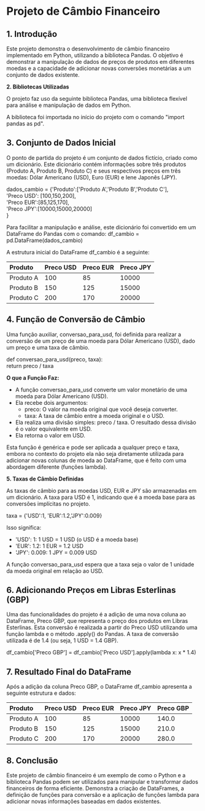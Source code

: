 # **Projeto de Câmbio Financeiro**

## **1\. Introdução**

Este projeto demonstra o desenvolvimento de câmbio financeiro implementado em Python, utilizando a biblioteca Pandas. O objetivo é demonstrar a manipulação de dados de preços de produtos em diferentes moedas e a capacidade de adicionar novas conversões monetárias a um conjunto de dados existente.

**2\. Bibliotecas Utilizadas**

O projeto faz uso da seguinte biblioteca Pandas, uma biblioteca flexível para análise e manipulação de dados em Python.

A biblioteca foi importada no início do projeto com o comando "import pandas as pd".

## **3\. Conjunto de Dados Inicial**

O ponto de partida do projeto é um conjunto de dados fictício, criado como um dicionário. Este dicionário contém informações sobre três produtos (Produto A, Produto B, Produto C) e seus respectivos preços em três moedas: Dólar Americano (USD), Euro (EUR) e Iene Japonês (JPY).

dados\_cambio \= {'Produto':\['Produto A','Produto B','Produto C'\],  
                'Preco USD': \[100,150,200\],  
                'Preco EUR':\[85,125,170\],  
                'Preco JPY':\[10000,15000,20000\]  
               }

Para facilitar a manipulação e análise, este dicionário foi convertido em um DataFrame do Pandas com o comando: df\_cambio \= pd.DataFrame(dados\_cambio)

A estrutura inicial do DataFrame df\_cambio é a seguinte:

| Produto | Preco USD | Preco EUR | Preco JPY |
| :---- | :---- | :---- | :---- |
| Produto A | 100 | 85 | 10000 |
| Produto B | 150 | 125 | 15000 |
| Produto C | 200 | 170 | 20000 |

## **4\. Função de Conversão de Câmbio**

Uma função auxiliar, conversao\_para\_usd, foi definida para realizar a conversão de um preço de uma moeda para Dólar Americano (USD), dado um preço e uma taxa de câmbio.

def conversao\_para\_usd(preco, taxa):  
    return preco / taxa

**O que a Função Faz:**

* A função conversao\_para\_usd converte um valor monetário de uma moeda para Dólar Americano (USD).  
* Ela recebe dois argumentos:  
  * preco: O valor na moeda original que você deseja converter.  
  * taxa: A taxa de câmbio entre a moeda original e o USD.  
* Ela realiza uma divisão simples: preco / taxa. O resultado dessa divisão é o valor equivalente em USD.  
* Ela retorna o valor em USD.

Esta função é genérica e pode ser aplicada a qualquer preço e taxa, embora no contexto do projeto ela não seja diretamente utilizada para adicionar novas colunas de moeda ao DataFrame, que é feito com uma abordagem diferente (funções lambda).

**5\. Taxas de Câmbio Definidas**

As taxas de câmbio para as moedas USD, EUR e JPY são armazenadas em um dicionário. A taxa para USD é 1, indicando que é a moeda base para as conversões implícitas no projeto.

taxa \= {'USD':1, 'EUR':1.2,'JPY':0.009}

Isso significa:

* 'USD': 1: 1 USD \= 1 USD (o USD é a moeda base)  
* 'EUR': 1.2: 1 EUR \= 1.2 USD  
* 'JPY': 0.009: 1 JPY \= 0.009 USD

A função conversao\_para\_usd espera que a taxa seja o valor de 1 unidade da moeda original em relação ao USD.

## **6\. Adicionando Preços em Libras Esterlinas (GBP)**

Uma das funcionalidades do projeto é a adição de uma nova coluna ao DataFrame, Preco GBP, que representa o preço dos produtos em Libras Esterlinas. Esta conversão é realizada a partir do Preco USD utilizando uma função lambda e o método .apply() do Pandas. A taxa de conversão utilizada é de 1.4 (ou seja, 1 USD \= 1.4 GBP).

df\_cambio\['Preco GBP'\] \= df\_cambio\['Preco USD'\].apply(lambda x: x \* 1.4)

## **7\. Resultado Final do DataFrame**

Após a adição da coluna Preco GBP, o DataFrame df\_cambio apresenta a seguinte estrutura e dados:

| Produto | Preco USD | Preco EUR | Preco JPY | Preco GBP |
| :---- | :---- | :---- | :---- | :---- |
| Produto A | 100 | 85 | 10000 | 140.0 |
| Produto B | 150 | 125 | 15000 | 210.0 |
| Produto C | 200 | 170 | 20000 | 280.0 |

## **8\. Conclusão**

Este projeto de câmbio financeiro é um exemplo de como o Python e a biblioteca Pandas podem ser utilizados para manipular e transformar dados financeiros de forma eficiente. Demonstra a criação de DataFrames, a definição de funções para conversão e a aplicação de funções lambda para adicionar novas informações baseadas em dados existentes.

